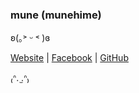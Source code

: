 ### mune (munehime)

ʚ(｡˃ ᵕ ˂ )ɞ

[Website](https://mune.moe) | [Facebook](https://www.facebook.com/munehime) | [GitHub](https://github.com/munehime)

₍ᐢ. ̫.ᐢ₎
